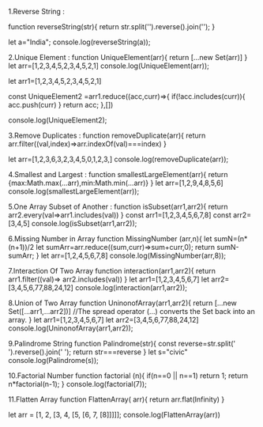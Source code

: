 1.Reverse String :

function reverseString(str){
return str.split('').reverse().join('');
}

let a="India";
console.log(reverseString(a));

2.Unique Element :
function UniqueElement(arr){
return [...new Set(arr)]
}
let arr=[1,2,3,4,5,2,3,4,5,2,1]
console.log(UniqueElement(arr));

let arr1=[1,2,3,4,5,2,3,4,5,2,1]

const UniqueElement2 =arr1.reduce((acc,curr)=>{
if(!acc.includes(curr)){
acc.push(curr)
}
return acc;
},[])

console.log(UniqueElement2);

3.Remove Duplicates :
function removeDuplicate(arr){
return arr.filter((val,index)=>arr.indexOf(val)===index)
}

let arr=[1,2,3,6,3,2,3,4,5,0,1,2,3,]
console.log(removeDuplicate(arr));

4.Smallest and Largest :
function smallestLargeElement(arr){
return {max:Math.max(...arr),min:Math.min(...arr)}
}
let arr=[1,2,9,4,8,5,6]
console.log(smallestLargeElement(arr));

5.One Array Subset of Another :
function isSubset(arr1,arr2){
return arr2.every(val=>arr1.includes(val))
}
const arr1=[1,2,3,4,5,6,7,8]
const arr2=[3,4,5]
console.log(isSubset(arr1,arr2));

6.Missing Number in Array 
function MissingNumber (arr,n){
      let sumN=(n*(n+1))/2
      let sumArr=arr.reduce((sum,curr)=>sum+curr,0);
      return sumN-sumArr;
}
let arr=[1,2,4,5,6,7,8]
console.log(MissingNumber(arr,8));

7.Interaction Of Two Array
function interaction(arr1,arr2){
    return arr1.filter((val)=> arr2.includes(val))
}
let arr1=[1,2,3,4,5,6,7]
let arr2=[3,4,5,6,77,88,24,12]
console.log(interaction(arr1,arr2));

8.Union of Two Array
function UninonofArray(arr1,arr2){
    return [...new Set([...arr1,...arr2])]
    //The spread operator (...) converts the Set back into an array.
}
let arr1=[1,2,3,4,5,6,7]
let arr2=[3,4,5,6,77,88,24,12]
console.log(UninonofArray(arr1,arr2));


9.Palindrome String
function Palindrome(str){
    const reverse=str.split(' ').reverse().join(' ');
    return str===reverse
}
let s="civic"
console.log(Palindrome(s));

10.Factorial Number
function factorial (n){
    if(n==0 || n==1) return 1;
    return n*factorial(n-1);
}
console.log(factorial(7));

11.Flatten Array
function FlattenArray( arr){
    return arr.flat(Infinity)
}

let arr = [1, 2, [3, 4, [5, [6, 7, [8]]]]];
console.log(FlattenArray(arr))


